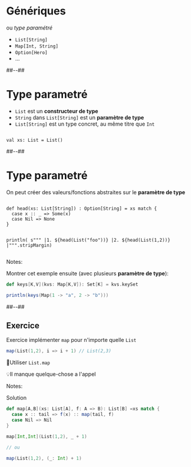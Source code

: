 <!-- .slide: class="sfeir-bg-white-1 with-code-dark big-code" -->
# Génériques

ou *type paramétré*

* `List[String]`
* `Map[Int, String]`
* `Option[Hero]`
* ...

##--##
<!-- .slide: class="sfeir-bg-white-1 with-code-dark big-code" -->
# Type parametré

* `List` est un **constructeur de type**
* `String` dans `List[String]` est un **paramètre de type**
* `List[String]` est un type concret, au même titre que `Int`

<div data-scalafiddle data-layout="h50"><pre><code data-trim data-noescape class="scala">
val xs: List = List()
</code></pre></div>

##--##
<!-- .slide: class="sfeir-bg-white-1 with-code-dark big-code" -->
# Type parametré

On peut créer des valeurs/fonctions abstraites sur le **paramètre de type**

<div data-scalafiddle data-layout="h50"><pre><code data-trim data-noescape class="scala">
def head(xs: List[String]) : Option[String] = xs match {
  case x :: _ => Some(x)
  case Nil => None
}

println(
  s"""
     |1. ${head(List("foo"))}
     |2. ${head(List(1,2))}
     |""".stripMargin)
</code></pre></div>

Notes:

Montrer cet exemple ensuite (avec plusieurs **paramètre de type**):

```scala
def keys[K,V](kvs: Map[K,V]): Set[K] = kvs.keySet

println(keys(Map(1 -> "a", 2 -> "b")))
```

##--##
<!-- .slide: class="sfeir-bg-pink exercice" -->
## Exercice

Exercice implémenter `map` pour n'importe quelle `List`

```scala
map(List(1,2), i => i + 1) // List(2,3)
```

🚫Utiliser `List.map`

💡Il manque quelque-chose a l'appel

Notes:

Solution

```scala
def map[A,B](xs: List[A], f: A => B): List[B] =xs match {
  case x :: tail => f(x) :: map(tail, f)
  case Nil => Nil 
}

map[Int,Int](List(1,2), _ + 1)

// ou

map(List(1,2), (_: Int) + 1)
```